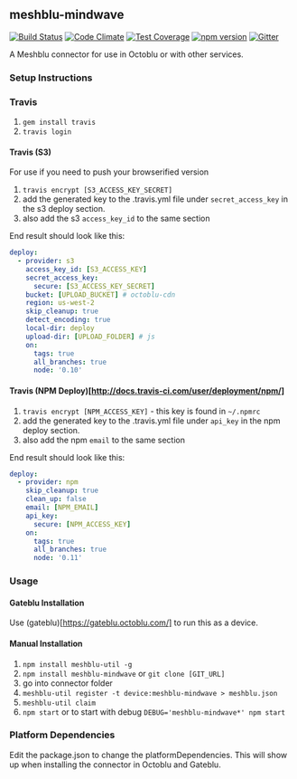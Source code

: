 ## meshblu-mindwave

[![Build Status](https://travis-ci.org/octoblu/meshblu-mindwave.svg?branch=master)](https://travis-ci.org/octoblu/meshblu-mindwave)
[![Code Climate](https://codeclimate.com/github/octoblu/meshblu-mindwave/badges/gpa.svg)](https://codeclimate.com/github/octoblu/meshblu-mindwave)
[![Test Coverage](https://codeclimate.com/github/octoblu/meshblu-mindwave/badges/coverage.svg)](https://codeclimate.com/github/octoblu/meshblu-mindwave)
[![npm version](https://badge.fury.io/js/meshblu-mindwave.svg)](http://badge.fury.io/js/meshblu-mindwave)
[![Gitter](https://badges.gitter.im/octoblu/help.svg)](https://gitter.im/octoblu/help)

A Meshblu connector for use in Octoblu or with other services.

### Setup Instructions

### Travis

1. `gem install travis`
1. `travis login`

#### Travis (S3)

For use if you need to push your browserified version

1. `travis encrypt [S3_ACCESS_KEY_SECRET]`
1. add the generated key to the .travis.yml file under `secret_access_key` in the s3 deploy section.
1. also add the s3 `access_key_id` to the same section

End result should look like this:

```yml
deploy:
  - provider: s3
    access_key_id: [S3_ACCESS_KEY]
    secret_access_key:
      secure: [S3_ACCESS_KEY_SECRET]
    bucket: [UPLOAD_BUCKET] # octoblu-cdn
    region: us-west-2
    skip_cleanup: true
    detect_encoding: true
    local-dir: deploy
    upload-dir: [UPLOAD_FOLDER] # js
    on:
      tags: true
      all_branches: true
      node: '0.10'
```

#### Travis (NPM Deploy)[http://docs.travis-ci.com/user/deployment/npm/]

1. `travis encrypt [NPM_ACCESS_KEY]` - this key is found in `~/.npmrc`
1. add the generated key to the .travis.yml file under `api_key` in the npm deploy section.
1. also add the npm `email` to the same section

End result should look like this:

```yml
deploy:
  - provider: npm
    skip_cleanup: true
    clean_up: false
    email: [NPM_EMAIL]
    api_key:
      secure: [NPM_ACCESS_KEY]
    on:
      tags: true
      all_branches: true
      node: '0.11'
```

### Usage

#### Gateblu Installation

Use (gateblu)[https://gateblu.octoblu.com/] to run this as a device.

#### Manual Installation

1. `npm install meshblu-util -g`
1. `npm install meshblu-mindwave` or `git clone [GIT_URL]`
1. go into connector folder
1. `meshblu-util register -t device:meshblu-mindwave > meshblu.json`
1. `meshblu-util claim`
1. `npm start` or to start with debug `DEBUG='meshblu-mindwave*' npm start`


### Platform Dependencies

Edit the package.json to change the platformDependencies. This will show up when installing the connector in Octoblu and Gateblu.
